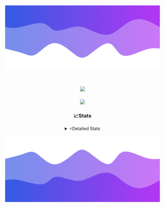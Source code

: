 ![Header](./header.png)
<div align="center">

<h1 align="center">
  <a href="https://git.io/typing-svg">
    <img src="https://readme-typing-svg.herokuapp.com/?lines=Hello,+There!+%F0%9F%91%8B;This+is+chicho.;Owner+on+Ocean;&center=true&size=25">
  </a>
</h1>
  
<p align="center">
  <img src="https://lanyard.cnrad.dev/api/852683595378196480" />
</p>

### 📈Stats
<details>
    <summary> ⚡Detailed Stats</summary>
    <br/>

<!--START_SECTION:waka-->
![Code Time](http://img.shields.io/badge/Code%20Time-663%20hrs%2011%20mins-blue)

![Profile Views](http://img.shields.io/badge/Profile%20Views-4-blue)

**🐱 My GitHub Data** 

> 📦 74.9 kB Used in GitHub's Storage 
 > 
> 🏆 14 Contributions in the Year 2024
 > 
> 🚫 Not Opted to Hire
 > 
> 📜 15 Public Repositories 
 > 
> 🔑 6 Private Repositories 
 > 
**I'm a Night 🦉** 

```text
🌞 Morning                21 commits          █░░░░░░░░░░░░░░░░░░░░░░░░   05.63 % 
🌆 Daytime                44 commits          ███░░░░░░░░░░░░░░░░░░░░░░   11.80 % 
🌃 Evening                162 commits         ███████████░░░░░░░░░░░░░░   43.43 % 
🌙 Night                  146 commits         ██████████░░░░░░░░░░░░░░░   39.14 % 
```
📅 **I'm Most Productive on Tuesday** 

```text
Monday                   23 commits          ██░░░░░░░░░░░░░░░░░░░░░░░   06.17 % 
Tuesday                  102 commits         ███████░░░░░░░░░░░░░░░░░░   27.35 % 
Wednesday                72 commits          █████░░░░░░░░░░░░░░░░░░░░   19.30 % 
Thursday                 50 commits          ███░░░░░░░░░░░░░░░░░░░░░░   13.40 % 
Friday                   41 commits          ███░░░░░░░░░░░░░░░░░░░░░░   10.99 % 
Saturday                 34 commits          ██░░░░░░░░░░░░░░░░░░░░░░░   09.12 % 
Sunday                   51 commits          ███░░░░░░░░░░░░░░░░░░░░░░   13.67 % 
```


📊 **This Week I Spent My Time On** 

```text
🕑︎ Time Zone: America/Argentina/Buenos_Aires

💬 Programming Languages: 
JavaScript               25 mins             ████████████░░░░░░░░░░░░░   49.93 % 
Bash                     23 mins             ███████████░░░░░░░░░░░░░░   45.45 % 
JSON                     2 mins              █░░░░░░░░░░░░░░░░░░░░░░░░   04.40 % 
Git Config               0 secs              ░░░░░░░░░░░░░░░░░░░░░░░░░   00.20 % 
Other                    0 secs              ░░░░░░░░░░░░░░░░░░░░░░░░░   00.03 % 

🔥 Editors: 
VS Code                  51 mins             █████████████████████████   100.00 % 

🐱‍💻 Projects: 
bot                      51 mins             █████████████████████████   100.00 % 

💻 Operating System: 
Windows                  51 mins             █████████████████████████   100.00 % 
```

**I Mostly Code in JavaScript** 

```text
JavaScript               9 repos             ███████░░░░░░░░░░░░░░░░░░   29.03 % 
HTML                     6 repos             █████░░░░░░░░░░░░░░░░░░░░   19.35 % 
C#                       2 repos             ██░░░░░░░░░░░░░░░░░░░░░░░   06.45 % 
SCSS                     1 repo              █░░░░░░░░░░░░░░░░░░░░░░░░   03.23 % 
Batchfile                1 repo              █░░░░░░░░░░░░░░░░░░░░░░░░   03.23 % 
```




 Last Updated on 21/03/2024 20:13:36 UTC
<!--END_SECTION:waka-->
</details>

![Footer](./footer.png)
